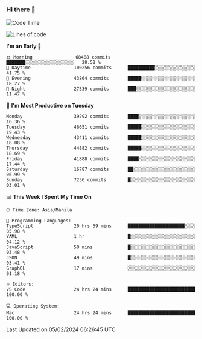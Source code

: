 ### Hi there 👋

<!--START_SECTION:waka-->
![Code Time](http://img.shields.io/badge/Code%20Time-4%2C835%20hrs%2044%20mins-blue)

![Lines of code](https://img.shields.io/badge/From%20Hello%20World%20I%27ve%20Written-108.7%20million%20lines%20of%20code-blue)

**I'm an Early 🐤** 

```text
🌞 Morning                68488 commits       ███████░░░░░░░░░░░░░░░░░░   28.52 % 
🌆 Daytime                100256 commits      ██████████░░░░░░░░░░░░░░░   41.75 % 
🌃 Evening                43864 commits       █████░░░░░░░░░░░░░░░░░░░░   18.27 % 
🌙 Night                  27539 commits       ███░░░░░░░░░░░░░░░░░░░░░░   11.47 % 
```
📅 **I'm Most Productive on Tuesday** 

```text
Monday                   39292 commits       ████░░░░░░░░░░░░░░░░░░░░░   16.36 % 
Tuesday                  46651 commits       █████░░░░░░░░░░░░░░░░░░░░   19.43 % 
Wednesday                43411 commits       █████░░░░░░░░░░░░░░░░░░░░   18.08 % 
Thursday                 44882 commits       █████░░░░░░░░░░░░░░░░░░░░   18.69 % 
Friday                   41888 commits       ████░░░░░░░░░░░░░░░░░░░░░   17.44 % 
Saturday                 16787 commits       ██░░░░░░░░░░░░░░░░░░░░░░░   06.99 % 
Sunday                   7236 commits        █░░░░░░░░░░░░░░░░░░░░░░░░   03.01 % 
```


📊 **This Week I Spent My Time On** 

```text
🕑︎ Time Zone: Asia/Manila

💬 Programming Languages: 
TypeScript               20 hrs 59 mins      █████████████████████░░░░   85.98 % 
YAML                     1 hr                █░░░░░░░░░░░░░░░░░░░░░░░░   04.12 % 
JavaScript               50 mins             █░░░░░░░░░░░░░░░░░░░░░░░░   03.48 % 
JSON                     49 mins             █░░░░░░░░░░░░░░░░░░░░░░░░   03.41 % 
GraphQL                  17 mins             ░░░░░░░░░░░░░░░░░░░░░░░░░   01.18 % 

🔥 Editors: 
VS Code                  24 hrs 24 mins      █████████████████████████   100.00 % 

💻 Operating System: 
Mac                      24 hrs 24 mins      █████████████████████████   100.00 % 
```


 Last Updated on 05/02/2024 06:26:45 UTC
<!--END_SECTION:waka-->


<!--
**rad182/rad182** is a ✨ _special_ ✨ repository because its `README.md` (this file) appears on your GitHub profile.

Here are some ideas to get you started:

- 🔭 I’m currently working on ...
- 🌱 I’m currently learning ...
- 👯 I’m looking to collaborate on ...
- 🤔 I’m looking for help with ...
- 💬 Ask me about ...
- 📫 How to reach me: ...
- 😄 Pronouns: ...
- ⚡ Fun fact: ...
-->
